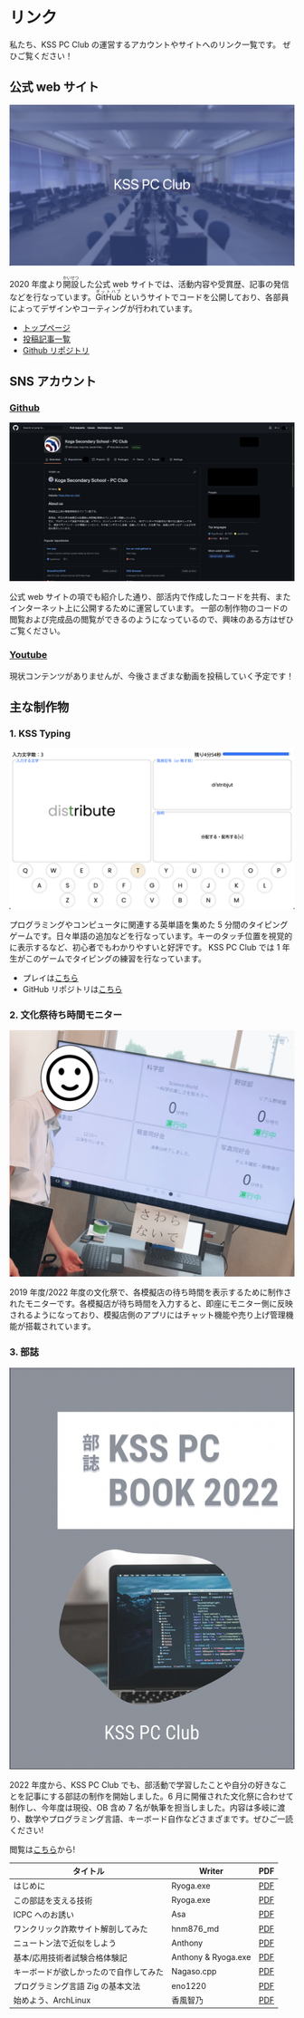 # リンク

私たち、KSS PC Club の運営するアカウントやサイトへのリンク一覧です。
ぜひご覧ください！

## 公式 web サイト

![homepage-screenshot](./images/homepage-screenshot.png)

2020 年度より<ruby>開設<rt>かいせつ</rt></ruby>した公式 web サイトでは、活動内容や受賞歴、記事の発信などを行なっています。<ruby>GitHub<rt>ギットハブ</rt></ruby> というサイトでコードを公開しており、各部員によってデザインやコーティングが行われています。

- [トップページ](https://kss-pc.club)
- [投稿記事一覧](https://kss-pc.club/articles)
- [Github リポジトリ](https://github.com/kss-pc-club/website)

## SNS アカウント

### [Github](https://github.com/kss-pc-club)

![Github-screenshot](./images/GitHub-screenshot.png)

公式 web サイトの項でも紹介した通り、部活内で作成したコードを共有、またインターネット上に公開するために運営しています。
一部の制作物のコードの閲覧および完成品の閲覧ができるのようになっているので、興味のある方はぜひご覧ください。

### [Youtube](https://s.kss-pc.club/youtube)

現状コンテンツがありませんが、今後さまざまな動画を投稿していく予定です！

## 主な制作物

### 1. KSS Typing

![typing-screenshot](./images/typing-screenshot.png)

プログラミングやコンピュータに関連する英単語を集めた 5 分間のタイピングゲームです。日々単語の追加などを行なっています。キーのタッチ位置を視覚的に表示するなど、初心者でもわかりやすいと好評です。
KSS PC Club では 1 年生がこのゲームでタイピングの練習を行なっています。

- プレイは[こちら](https://typing.kss-pc.club/)
- GitHub リポジトリは[こちら](https://github.com/kss-pc-club/typing)

### 2. 文化祭待ち時間モニター

![using-monitor](./images/using-monitor.png)

2019 年度/2022 年度の文化祭で、各模擬店の待ち時間を表示するために制作されたモニターです。各模擬店が待ち時間を入力すると、即座にモニター側に反映されるようになっており、模擬店側のアプリにはチャット機能や売り上げ管理機能が搭載されています。

### 3. 部誌

![kss-pc-book2022](./images/kss-pc-book2022.png)

2022 年度から、KSS PC Club でも、部活動で学習したことや自分の好きなことを記事にする部誌の制作を開始しました。6 月に開催された文化祭に合わせて制作し、今年度は現役、OB 含め 7 名が執筆を担当しました。内容は多岐に渡り、数学やプログラミング言語、キーボード自作などさまざまです。ぜひご一読ください!

閲覧は[こちら](https://repos.kss-pc.club/book-2022/book-v.pdf)から!

| タイトル                               | Writer              | PDF                                                           |
| -------------------------------------- | ------------------- | ------------------------------------------------------------- |
| はじめに                               | Ryoga.exe           | [PDF](https://repos.kss-pc.club/book-2022/book-v.pdf#page=5)  |
| この部誌を支える技術                   | Ryoga.exe           | [PDF](https://repos.kss-pc.club/book-2022/book-v.pdf#page=6)  |
| ICPC へのお誘い                        | Asa                 | [PDF](https://repos.kss-pc.club/book-2022/book-v.pdf#page=11) |
| ワンクリック詐欺サイト解剖してみた     | hnm876_md           | [PDF](https://repos.kss-pc.club/book-2022/book-v.pdf#page=19) |
| ニュートン法で近似をしよう             | Anthony             | [PDF](https://repos.kss-pc.club/book-2022/book-v.pdf#page=25) |
| 基本/応用技術者試験合格体験記          | Anthony & Ryoga.exe | [PDF](https://repos.kss-pc.club/book-2022/book-v.pdf#page=37) |
| キーボードが欲しかったので自作してみた | Nagaso.cpp          | [PDF](https://repos.kss-pc.club/book-2022/book-v.pdf#page=42) |
| プログラミング言語 Zig の基本文法      | eno1220             | [PDF](https://repos.kss-pc.club/book-2022/book-v.pdf#page=55) |
| 始めよう、ArchLinux                    | 香風智乃            | [PDF](https://repos.kss-pc.club/book-2022/book-v.pdf#page=66) |
